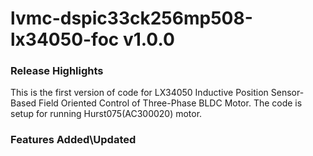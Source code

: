 # lvmc-dspic33ck256mp508-lx34050-foc v1.0.0
### Release Highlights
This is the first version of code for LX34050 Inductive Position Sensor-Based Field Oriented Control of  Three-Phase BLDC Motor. The code is setup for running Hurst075(AC300020) motor.


### Features Added\Updated



